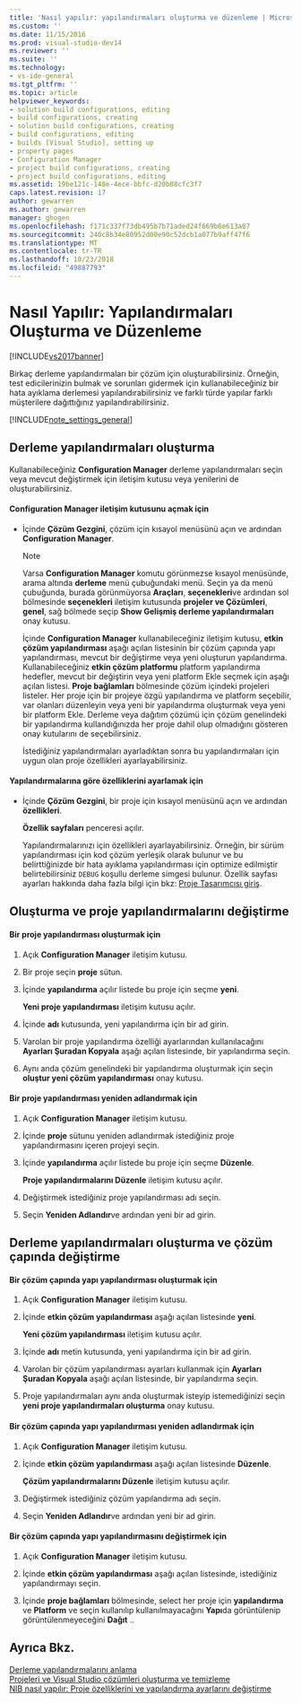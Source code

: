 ```yaml
---
title: 'Nasıl yapılır: yapılandırmaları oluşturma ve düzenleme | Microsoft Docs'
ms.custom: ''
ms.date: 11/15/2016
ms.prod: visual-studio-dev14
ms.reviewer: ''
ms.suite: ''
ms.technology:
- vs-ide-general
ms.tgt_pltfrm: ''
ms.topic: article
helpviewer_keywords:
- solution build configurations, editing
- build configurations, creating
- solution build configurations, creating
- build configurations, editing
- builds [Visual Studio], setting up
- property pages
- Configuration Manager
- project build configurations, creating
- project build configurations, editing
ms.assetid: 19be121c-148e-4ece-bbfc-d20b08cfc3f7
caps.latest.revision: 17
author: gewarren
ms.author: gewarren
manager: ghogen
ms.openlocfilehash: f171c337f73db495b7b71aded24f669b6e613a07
ms.sourcegitcommit: 240c8b34e80952d00e90c52dcb1a077b9aff47f6
ms.translationtype: MT
ms.contentlocale: tr-TR
ms.lasthandoff: 10/23/2018
ms.locfileid: "49887793"
---
```

# <a name="how-to-create-and-edit-configurations"></a>Nasıl Yapılır: Yapılandırmaları Oluşturma ve Düzenleme
[!INCLUDE[vs2017banner](../includes/vs2017banner.md)]

Birkaç derleme yapılandırmaları bir çözüm için oluşturabilirsiniz. Örneğin, test edicilerinizin bulmak ve sorunları gidermek için kullanabileceğiniz bir hata ayıklama derlemesi yapılandırabilirsiniz ve farklı türde yapılar farklı müşterilere dağıttığınız yapılandırabilirsiniz.  
  
 [!INCLUDE[note_settings_general](../includes/note-settings-general-md.md)]  
  
## <a name="creating-build-configurations"></a>Derleme yapılandırmaları oluşturma  
 Kullanabileceğiniz **Configuration Manager** derleme yapılandırmaları seçin veya mevcut değiştirmek için iletişim kutusu veya yenilerini de oluşturabilirsiniz.  
  
#### <a name="to-open-the-configuration-manager-dialog-box"></a>Configuration Manager iletişim kutusunu açmak için  
  
- İçinde **Çözüm Gezgini**, çözüm için kısayol menüsünü açın ve ardından **Configuration Manager**.  
  
  > [!NOTE]
  >  Varsa **Configuration Manager** komutu görünmezse kısayol menüsünde, arama altında **derleme** menü çubuğundaki menü. Seçin ya da menü çubuğunda, burada görünmüyorsa **Araçları**, **seçenekleri**ve ardından sol bölmesinde **seçenekleri** iletişim kutusunda **projeler ve Çözümleri**, **genel**, sağ bölmede seçip **Show Gelişmiş derleme yapılandırmaları** onay kutusu.  
  
   İçinde **Configuration Manager** kullanabileceğiniz iletişim kutusu, **etkin çözüm yapılandırması** aşağı açılan listesinin bir çözüm çapında yapı yapılandırması, mevcut bir değiştirme veya yeni oluşturun yapılandırma. Kullanabileceğiniz **etkin çözüm platformu** platform yapılandırma hedefler, mevcut bir değiştirin veya yeni platform Ekle seçmek için aşağı açılan listesi. **Proje bağlamları** bölmesinde çözüm içindeki projeleri listeler. Her proje için bir projeye özgü yapılandırma ve platform seçebilir, var olanları düzenleyin veya yeni bir yapılandırma oluşturmak veya yeni bir platform Ekle. Derleme veya dağıtım çözümü için çözüm genelindeki bir yapılandırma kullandığınızda her proje dahil olup olmadığını gösteren onay kutularını de seçebilirsiniz.  
  
  İstediğiniz yapılandırmaları ayarladıktan sonra bu yapılandırmaları için uygun olan proje özellikleri ayarlayabilirsiniz.  
  
#### <a name="to-set-properties-based-on-configurations"></a>Yapılandırmalarına göre özelliklerini ayarlamak için  
  
-   İçinde **Çözüm Gezgini**, bir proje için kısayol menüsünü açın ve ardından **özellikleri**.  
  
     **Özellik sayfaları** penceresi açılır.  
  
     Yapılandırmalarınızı için özellikleri ayarlayabilirsiniz. Örneğin, bir sürüm yapılandırması için kod çözüm yerleşik olarak bulunur ve bu belirttiğinizde bir hata ayıklama yapılandırması için optimize edilmiştir belirtebilirsiniz `DEBUG` koşullu derleme simgesi bulunur. Özellik sayfası ayarları hakkında daha fazla bilgi için bkz: [Proje Tasarımcısı giriş](http://msdn.microsoft.com/en-us/898dd854-c98d-430c-ba1b-a913ce3c73d7).  
  
## <a name="creating-and-modifying-project-configurations"></a>Oluşturma ve proje yapılandırmalarını değiştirme  
  
#### <a name="to-create-a-project-configuration"></a>Bir proje yapılandırması oluşturmak için  
  
1.  Açık **Configuration Manager** iletişim kutusu.  
  
2.  Bir proje seçin **proje** sütun.  
  
3.  İçinde **yapılandırma** açılır listede bu proje için seçme **yeni**.  
  
     **Yeni proje yapılandırması** iletişim kutusu açılır.  
  
4.  İçinde **adı** kutusunda, yeni yapılandırma için bir ad girin.  
  
5.  Varolan bir proje yapılandırma özelliği ayarlarından kullanılacağını **Ayarları Şuradan Kopyala** aşağı açılan listesinde, bir yapılandırma seçin.  
  
6.  Aynı anda çözüm genelindeki bir yapılandırma oluşturmak için seçin **oluştur yeni çözüm yapılandırması** onay kutusu.  
  
#### <a name="to-rename-a-project-configuration"></a>Bir proje yapılandırması yeniden adlandırmak için  
  
1.  Açık **Configuration Manager** iletişim kutusu.  
  
2.  İçinde **proje** sütunu yeniden adlandırmak istediğiniz proje yapılandırmasını içeren projeyi seçin.  
  
3.  İçinde **yapılandırma** açılır listede bu proje için seçme **Düzenle**.  
  
     **Proje yapılandırmalarını Düzenle** iletişim kutusu açılır.  
  
4.  Değiştirmek istediğiniz proje yapılandırması adı seçin.  
  
5.  Seçin **Yeniden Adlandır**ve ardından yeni bir ad girin.  
  
## <a name="creating-and-modifying-solution-wide-build-configurations"></a>Derleme yapılandırmaları oluşturma ve çözüm çapında değiştirme  
  
#### <a name="to-create-a-solution-wide-build-configuration"></a>Bir çözüm çapında yapı yapılandırması oluşturmak için  
  
1.  Açık **Configuration Manager** iletişim kutusu.  
  
2.  İçinde **etkin çözüm yapılandırması** aşağı açılan listesinde **yeni**.  
  
     **Yeni çözüm yapılandırması** iletişim kutusu açılır.  
  
3.  İçinde **adı** metin kutusunda, yeni yapılandırma için bir ad girin.  
  
4.  Varolan bir çözüm yapılandırması ayarları kullanmak için **Ayarları Şuradan Kopyala** aşağı açılan listesinde, bir yapılandırma seçin.  
  
5.  Proje yapılandırmaları aynı anda oluşturmak isteyip istemediğinizi seçin **yeni proje yapılandırmaları oluşturma** onay kutusu.  
  
#### <a name="to-rename-a-solution-wide-build-configuration"></a>Bir çözüm çapında yapı yapılandırması yeniden adlandırmak için  
  
1.  Açık **Configuration Manager** iletişim kutusu.  
  
2.  İçinde **etkin çözüm yapılandırması** aşağı açılan listesinde **Düzenle**.  
  
     **Çözüm yapılandırmalarını Düzenle** iletişim kutusu açılır.  
  
3.  Değiştirmek istediğiniz çözüm yapılandırma adı seçin.  
  
4.  Seçin **Yeniden Adlandır**ve ardından yeni bir ad girin.  
  
#### <a name="to-modify-a-solution-wide-build-configuration"></a>Bir çözüm çapında yapı yapılandırmasını değiştirmek için  
  
1.  Açık **Configuration Manager** iletişim kutusu.  
  
2.  İçinde **etkin çözüm yapılandırması** aşağı açılan listesinde, istediğiniz yapılandırmayı seçin.  
  
3.  İçinde **proje bağlamları** bölmesinde, select her proje için **yapılandırma** ve **Platform** ve seçin kullanılıp kullanılmayacağını **Yapı**da görüntülenip görüntülenmeyeceğini **Dağıt** ..  
  
## <a name="see-also"></a>Ayrıca Bkz.  
 [Derleme yapılandırmalarını anlama](../ide/understanding-build-configurations.md)   
 [Projeleri ve Visual Studio çözümleri oluşturma ve temizleme](../ide/building-and-cleaning-projects-and-solutions-in-visual-studio.md)   
 [NIB nasıl yapılır: Proje özelliklerini ve yapılandırma ayarlarını değiştirme](http://msdn.microsoft.com/en-us/e7184bc5-2f2b-4b4f-aa9a-3ecfcbc48b67)



